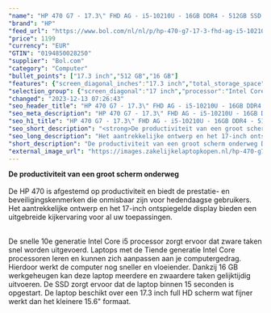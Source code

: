 ```yaml
---
"name": "HP 470 G7 - 17.3\" FHD AG - i5-10210U - 16GB DDR4 - 512GB SSD - W10 Pro - Verlicht Keyboard"
"brand": "HP"
"feed_url": "https://www.bol.com/nl/nl/p/hp-470-g7-17-3-fhd-ag-i5-10210u-16gb-ddr4-512gb-ssd-w10-pro-verlicht-keyboard/9300000035141304"
"price": 1199
"currency": "EUR"
"GTIN": "0194850028250"
"supplier": "Bol.com"
"category": "Computer"
"bullet_points": ["17.3 inch","512 GB","16 GB"]
"features": {"screen_diagonal_inches":"17.3 inch","total_storage_space":"512 GB","memory_size":"16 GB"}
"selection_group": {"screen_diagonal":"17 inch","processor":"Intel Core i5","changed_price_past_3_days":false,"product_family":"HP 470"}
"changed": "2023-12-13 07:26:43"
"seo_header_title": "HP 470 G7 - 17.3\" FHD AG - i5-10210U - 16GB DDR4 - 512GB SSD - W10 Pro - Verlicht Keyboard"
"seo_meta_description": "HP 470 G7 - 17.3\" FHD AG - i5-10210U - 16GB DDR4 - 512GB SSD - W10 Pro - Verlicht Keyboard"
"seo_h1_title": "HP 470 G7 - 17.3\" FHD AG - i5-10210U - 16GB DDR4 - 512GB SSD - W10 Pro - Verlicht Keyboard"
"seo_short_description": "<strong>De productiviteit van een groot scherm onderweg</strong> <br /><br />De HP 470 is afgestemd op productiviteit en biedt de prestatie- en beveiligingskenmerken die onmisbaar zijn voor hedendaagse gebruikers."
"seo_long_description": "Het aantrekkelijke ontwerp en het 17-inch ontspiegelde display bieden een uitgebreide kijkervaring voor al uw toepassingen. <br /><br />\n<p> De snelle 10e generatie Intel Core i5 processor zorgt ervoor dat zware taken snel worden uitgevoerd. Laptops met de Tiende generatie Intel Core processoren leren en kunnen zich aanpassen aan je computergedrag. Hierdoor werkt de computer nog sneller en vloeiender. Dankzij 16 GB werkgeheugen kan deze laptop meerdere en zwaardere taken gelijktijdig uitvoeren. De SSD zorgt ervoor dat de laptop binnen 15 seconden is opgestart. De laptop beschikt over een 17. 3 inch full HD scherm wat fijner werkt dan het kleinere 15. 6\" formaat. </p>"
"short_description": "De productiviteit van een groot scherm onderweg De HP 470 is afgestemd op productiviteit en biedt de prestatie- en beveiligingskenmerken die onmisbaar zijn voor hedendaagse gebruikers. Het aantrekkelijke ontwerp en het 17-inch ontspiegelde display bieden een uitgebreide kijkervaring voor al uw toepassingen. De snelle 10e generatie Intel Core i5 processor zorgt ervoor dat zware taken snel worden uitgevoerd. Laptops met de Tiende generatie Intel Core processoren leren en kunnen zich aanpassen aan je computergedrag. Hierdoor werkt de computer nog sneller en vloeiender. Dankzij 16 GB werkgeheugen kan deze laptop meerdere en zwaardere taken gelijktijdig uitvoeren. De SSD zorgt ervoor dat de laptop binnen 15 seconden is opgestart. De laptop beschikt over een 17.3 inch full HD scherm wat fijner werkt dan het kleinere 15.6\" formaat."
"external_image_url": "https://images.zakelijkelaptopkopen.nl/hp-470-g7-17-3-fhd-ag-i5-10210u-16gb-ddr4-512gb-ssd-w10-pro-verlicht-keyboard.webp"
---
```


<strong>De productiviteit van een groot scherm onderweg</strong> <br /><br />De HP 470 is afgestemd op productiviteit en biedt de prestatie- en beveiligingskenmerken die onmisbaar zijn voor hedendaagse gebruikers. Het aantrekkelijke ontwerp en het 17-inch ontspiegelde display bieden een uitgebreide kijkervaring voor al uw toepassingen.<br /><br />
<p> De snelle 10e generatie Intel Core i5 processor zorgt ervoor dat zware taken snel worden uitgevoerd. Laptops met de Tiende generatie Intel Core processoren leren en kunnen zich aanpassen aan je computergedrag. Hierdoor werkt de computer nog sneller en vloeiender. Dankzij 16 GB werkgeheugen kan deze laptop meerdere en zwaardere taken gelijktijdig uitvoeren. De SSD zorgt ervoor dat de laptop binnen 15 seconden is opgestart. De laptop beschikt over een 17.3 inch full HD scherm wat fijner werkt dan het kleinere 15.6" formaat. </p>